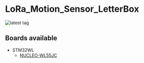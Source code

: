 # LoRa_Motion_Sensor_LetterBox

![latest tag](https://img.shields.io/github/v/tag/STMicroelectronics/STM32CubeWL.svg?color=brightgreen)

## Boards available
  * STM32WL 
    * [NUCLEO-WL55JC](https://www.st.com/en/evaluation-tools/nucleo-wl55jc.html)

